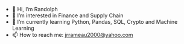 - 👋 Hi, I’m Randolph
- 👀 I’m interested in Finance and Supply Chain
- 🌱 I’m currently learning Python, Pandas, SQL, Crypto and Machine Learning
- 📫 How to reach me: jrrameau2000@yahoo.com

<!---
jrrameau2000/jrrameau2000 is a ✨ special ✨ repository because its `README.md` (this file) appears on your GitHub profile.
You can click the Preview link to take a look at your changes.
--->
